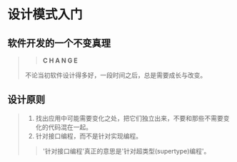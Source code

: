 # 设计模式入门

## 软件开发的一个不变真理
>   > **C H A N G E**   
>
> 不论当初软件设计得多好，一段时间之后，总是需要成长与改变。
## 设计原则
> 1. 找出应用中可能需要变化之处，把它们独立出来，不要和那些不需要变化的代码混在一起。
> 2. 针对接口编程，而不是针对实现编程。
>   > '针对接口编程'真正的意思是'针对超类型(supertype)编程'。
